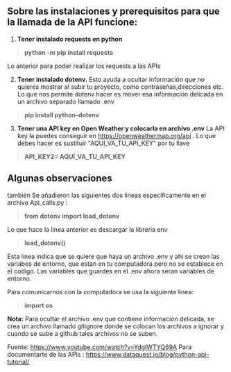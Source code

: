 ## 	Sobre las instalaciones y prerequisitos  para que la llamada de la API funcione:


1. **Tener instalado requests en python**
>   **python -m pip install requests**
 
 Lo anterior para poder realizar los requests a las APIs  

 2. **Tener instalado dotenv.** 
	 Esto ayuda a ocultar información que no quieres mostrar al subir tu proyecto, 			     como contraseñas,direcciones etc. Lo que nos permite dotenv hacer es mover esa información delicada en un archivo separado llamado .env

>   **pip install python-dotenv**

 3. **Tener una API key en Open Weather y colocarla en archivo .env**
 La API key la puedes conseguir en https://openweathermap.org/api . Lo que debes hacer es sustituir "AQUI_VA_TU_API_KEY" por tu llave
 >   **API_KEY2= AQUÍ_VA_TU_API_KEY**

## Algunas observaciones 
también Se añadieron las siguientes dos lineas especificamente en el archivo Api_calls.py :


>  **from dotenv import load_dotenv**

Lo que hace la linea anterior es descargar la libreria env 
>  **load_dotenv()** 


Esta linea indica que se quiere que haya un archivo .env  y ahi se crean las variabes de entorno, que estan en tu computadora pero no se establece en el codigo. Las variables que guardes en el .env ahora seran variables de entorno.

Para comunicarnos con la computadora se usa la siguiente linea:
>  **import os**

**Nota:** Para ocultar el archivo .env que contiene información delicada, se crea un archivo llamado gitignore donde se colocan los archivos a ignorar y cuando se sube a github tales archivos no se suben. 

Fuente:  https://www.youtube.com/watch?v=YdgIWTYQ69A
Para documentarte de las APIs : https://www.dataquest.io/blog/python-api-tutorial/

